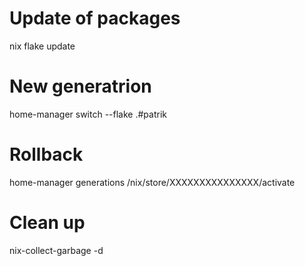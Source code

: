 # Update of packages
nix flake update

# New generatrion
home-manager switch --flake .#patrik

# Rollback 
home-manager generations
/nix/store/XXXXXXXXXXXXXXX/activate

# Clean up
nix-collect-garbage -d



